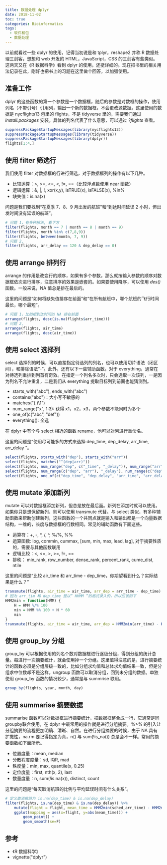 ```yaml
---
title: 数据处理 dplyr
date: 2018-11-02
toc: true
categories: Bioinformatics
tags:
  - 软件和包
  - 数据处理
---
```


以前就看过一些 dplyr 的使用，记得当初说是和 tplyr，reshape2 并称 R 数据处理三剑客，想想和 web 开发的 HTML，JavaScript，CSS 的三剑客有些类似。这两天又在《R 数据科学》看到 dplyr 的使用，还挺详细的。现在把书里的相关用法记录在此，刚好也把书上的习题在这里做个回答，以加强使用。

<!--more-->

## 准备工作

dplyr 的这些函数的第一个参数是一个数据框，随后的参数是对数框的操作，使用列名（不带引号）引用列，输出一个新的数据框，不会更改源数据。这里使用的数据是 nycflights13 包里的 flights，不是 tidyverse 里的，需要我们通过 *install.packages* 安装。具体的列名代表了什么意思，可以通过 *?flights* 查看。


```r
suppressPackageStartupMessages(library(nycflights13))
suppressPackageStartupMessages(library(tidyverse))
suppressPackageStartupMessages(library(dplyr))
flights[1:4,]
```

## 使用 filter 筛选行

我们使用 filter 对数据框的行进行筛选，对于数据框列的操作有以下几种。

*   比较运算：>, >=, <=, <, !=, ==（比较浮点数使用 near 函数）
*   逻辑运算：&, |, !, xor(x,y), isTRUE(x), isFALSE(x), %in%
*   缺失值：is.na(x)

问题是我们要找到“在夏季 7、8、9 月出发的航班”和“到达时间延误 2 小时，但出发时间没有延误的航班”。


```r
# 问题 1，有多种解法, 看下方
filter(flights, month == 7 | month == 8 | month == 9)
filter(flights, month %in% c(7,8,9))
filter(flights, between(momtn, 7, 9))
# 问题 2,
filter(flights, arr_delay == 120 & dep_delay == 0)
```

## 使用 arrange 排列行

arrange 的作用是改变行的顺序，如果有多个参数，那么就按输入参数的顺序对数据框依次进行排序，注意排序的效果是嵌套的。如果要使用降序，可以使用 *des()* 函数。一般来说，NA 值总是排在最后的。

这里的问题是“如何将缺失值排序在前面”和“在所有航班中，哪个航班的飞行时间最长，哪个最短”。


```r
# 问题 1，比如把到达时间的 NA 排在前面
arrange(flights, desc(is.na(flights$arr_time)))
# 问题 2,
arrange(flights, air_time)
arrange(flights, desc(air_time))
```

## 使用 select 选择列

select 选择列的时候，可以直接指定待选列的列名，也可以使用切片语法（闭区间），和排除语法“-”。此外，还有以下一些辅助函数。对于 everything，通常在对待选列重排到列首有奇效。在指定一个列名多次时，只会选取一次该列，一是因为列名不允许重复，二是我们从 everything 提取目标列到前面也能猜测到。

*   starts_with("abc"), ends_with("abc")
*   contains("abc")：大小写不敏感的
*   matches("(.)\\1")
*   num_range("x", 1:3): 获得 x1，x2，x3，两个参数不能同时为多个
*   one_of(c("abc", "def"))
*   everything(): 全选

在 dplyr 中有个与 select 相近的函数 rename，他可以对列进行重命名。

这里的问题是“使用尽可能多的方式来选择 dep_time, dep_delay, arr_time, arr_delay ”。


```r
select(flights, starts_with("dep"), starts_with("arr"))
select(flights, matches("^(dep|arr)"))
select(flights, num_range("dep", c("_time", "_delay")), num_range("arr", c("_time", "_delay")))
select(flights, num_range(c("dep", "arr"), "_delay"), num_range(c("dep", "arr"), "_time"))
select(flights, one_of(c("dep_time", "dep_delay", "arr_time", "arr_delay")))
```

## 使用 mutate 添加新列

mutate 可以对数据框添加新列，但总是放在最后面。新列在添加时就可以使用。如果你只是想保留新列，则可以使用 transmute 代替。与 select 类似，有多种辅助函数来帮助创建新列，这些函数的一个共同点就是输入和输出都是一个向量数据结构，一维的，长度与数据框的行数相同。常见的辅助函数有下面这些。

*   运算符：+, -, \*, /, ^, %/%, %%
*   运算函数: log, commin, cummax, [sum, min, max, lead, lag], 对于摘要性质的，需要与其他函数联用
*   逻辑比较：<, <=, >, >=, !=, ==
*   排秩：  min_rank, row_number, dense_rank, percent_rank, cume_dist, ntile

这里的问题是“比较 air_time 和 arr_time - dep_time，你期望看到什么？实际结果是什么？”


```r
transmute(flights, air_time = air_time, arr_dep = arr_time - dep_time)
# 因为 arr_tim 和 dep_time 是以“ HHMM ”的格式录入的，所以应该如下
HMM2min = function(HMM) {
    H = HMM %/% 100
    min = HMM %% 100 + H * 60
    min
}
transmute(flights, air_time = air_time, arr_dep = HMM2min(arr_time) - HMM2min(dep_time))
```


## 使用 group_by 分组

group_by 可以根据使用的列名个数对数据框进行逐级分组，得到分组的统计总量。每进行一次摘要统计，就会使用掉一个分组。这里值得注意的是，进行摘要统计的函数必须是分组层级一致的，比如分组求均值和总体求均值结果一致，但是分组求中位数却不是这样。ungroup 函数可以取消分组，回到未分组的数据。单独使用 group_by 函数的情况较少，通常是与 summrise 联用。


```r
group_by(flights, year, month, day)
```

## 使用 summarise 摘要数据

summarise 函数可以对数据框进行摘要统计，把数据框整合成一行，它通常是同groupby联合使用，在 dplyr 中最常用的操作就是进行分组摘要。%>% 的引入让分组摘要的流程更加明确、清晰、自然。在进行分组摘要的时候，由于 NA 具有扩撒性，na.rm 要记得指定为真，n() 与 sum(!is_na()) 总是会不一样。常用的摘要函数如下面所示。

*   位置度量：mean, median
*   分散程度度量：sd, IQR, mad
*   秩度量：min, max, quantile(x, 0.25)
*   定位度量：first, nth(x, 2), last
*   数量度量：n, sum(!is.na(x)), distinct, count

这里的问题是“每天取消航班的比例与平均延误时间有什么关系”。


```r
# 定义取消航班为 is.na(dep_time) & is.na(dep_delay)
filter(flights, is.na(dep_time) & is.na(dep_delay)) %>%
    mutate(flight = flight, mean_time = HMM2min(sched_arr_time) - HMM2min(sched_dep_time)) %>%
    ggplot(mapping = aes(x=flight, y=abs(mean_time))) +
        geom_point() +
        geom_smooth(se=F)
```

## 参考

*   《R 数据科学》
*   vignette("dplyr")
